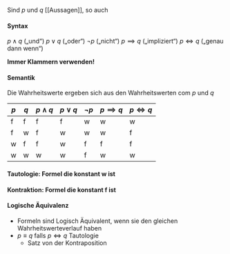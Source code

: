 
Sind $p$ und $q$ [[Aussagen]], so auch

#### Syntax
$p \wedge q$  („und“)
$p \vee q$  („oder“)
$\neg p$ („nicht“)
$p \implies q$  („impliziert“)
$p \iff q$ („genau dann wenn“)

**Immer Klammern verwenden!**

#### Semantik
Die Wahrheitswerte ergeben sich aus den Wahrheitswerten com $p$ und $q$ 

| $p$   | $q$  | $p \land q$ | $p \lor q$ | $\neg p$ | $p \implies q$ | $p \iff q$ |
| --- | --- | ----------- | ---------- | -------- | -------------- | ---------- |
| f   | f   | f           |   f         |    w      |        w        |    w        |
| f   | w   | f           |       w     |    w      |      w          |     f       |
| w   | f   | f           |     w       |     f     |      f          |    f        |
| w   | w   | w           |      w      |    f      |     w           |    w        |



#### Tautologie: Formel die konstant w ist
#### Kontraktion: Formel die konstant f ist

#### Logische Äquivalenz
- Formeln sind Logisch Äquivalent, wenn sie den gleichen Wahrheitswerteverlauf haben
- $p \equiv q$  falls $p\iff q$ Tautologie
	- Satz von der Kontraposition